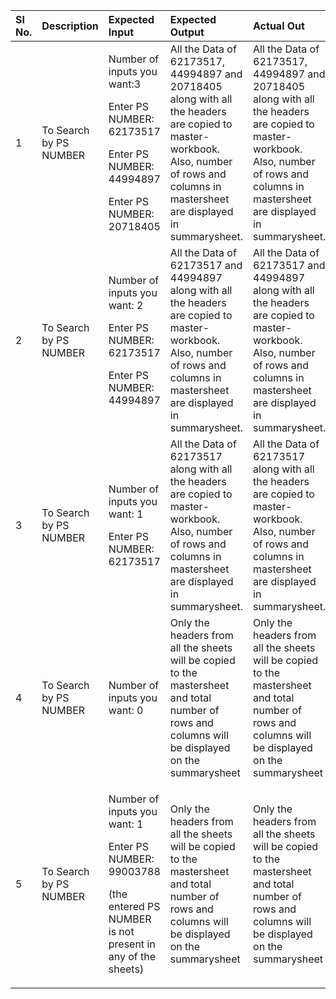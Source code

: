 |**Sl No.**|**Description**|**Expected Input**|**Expected Output**|**Actual Out**|**Type of Test**|
| :- | :- | :- | :- | :- | :- |
|1|To Search by PS NUMBER|<p>Number of inputs you want:3</p><p>Enter PS NUMBER: 62173517</p><p>Enter PS NUMBER: 44994897</p><p>Enter PS NUMBER: 20718405</p>|All the Data of 62173517, 44994897 and 20718405 along with all the headers are copied to master-workbook. Also, number of rows and columns in mastersheet are displayed in summarysheet.|All the Data of 62173517, 44994897 and 20718405 along with all the headers are copied to master-workbook. Also, number of rows and columns in mastersheet are displayed in summarysheet.|Requirement based|
|2|To Search by PS NUMBER|<p>Number of inputs you want: 2</p><p>Enter PS NUMBER: 62173517</p><p>Enter PS NUMBER: 44994897</p>|All the Data of 62173517 and 44994897 along with all the headers are copied to master-workbook. Also, number of rows and columns in mastersheet are displayed in summarysheet.|All the Data of 62173517 and 44994897 along with all the headers are copied to master-workbook. Also, number of rows and columns in mastersheet are displayed in summarysheet.|Scenario based|
|3|To Search by PS NUMBER|<p>Number of inputs you want: 1</p><p>Enter PS NUMBER: 62173517</p><p></p>|All the Data of 62173517 along with all the headers are copied to master-workbook. Also, number of rows and columns in mastersheet are displayed in summarysheet.|All the Data of 62173517 along with all the headers are copied to master-workbook. Also, number of rows and columns in mastersheet are displayed in summarysheet.|Requirement based|
|4|To Search by PS NUMBER|<p>Number of inputs you want: 0</p><p></p>|Only the headers from all the sheets will be copied to the mastersheet and total number of rows and columns will be displayed on the summarysheet|Only the headers from all the sheets will be copied to the mastersheet and total number of rows and columns will be displayed on the summarysheet|Requirement based|
|5|To Search by PS NUMBER|<p>Number of inputs you want: 1</p><p>Enter PS NUMBER: 99003788</p><p>(the entered PS NUMBER is not present in any of the sheets)</p><p></p>|Only the headers from all the sheets will be copied to the mastersheet and total number of rows and columns will be displayed on the summarysheet|Only the headers from all the sheets will be copied to the mastersheet and total number of rows and columns will be displayed on the summarysheet|Requirement based|
